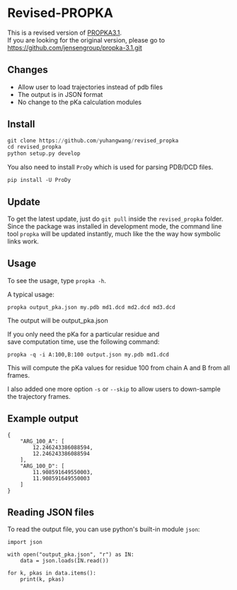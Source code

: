 # Revised-PROPKA
This is a revised version of [PROPKA3.1](https://github.com/jensengroup/propka-3.1.git).  
If you are looking for the original version, please go to 
https://github.com/jensengroup/propka-3.1.git


## Changes
* Allow user to load trajectories instead of pdb files
* The output is in JSON format
* No change to the pKa calculation modules

## Install
```python
git clone https://github.com/yuhangwang/revised_propka
cd revised_propka
python setup.py develop
```

You also need to install `ProDy` which is used for parsing PDB/DCD files.
```
pip install -U ProDy
```

## Update
To get the latest update, just do `git pull` inside the `revised_propka` folder.  
Since the package was installed in development mode, the command line tool `propka`
will be updated instantly, much like the the way how symbolic links work.

## Usage
To see the usage, type `propka -h`.  

A typical usage:
```
propka output_pka.json my.pdb md1.dcd md2.dcd md3.dcd
```
The output will be output_pka.json

If you only need the pKa for a particular residue and  
save computation time, use the following command:
```
propka -q -i A:100,B:100 output.json my.pdb md1.dcd
```
This will compute the pKa values for residue 100 from chain A and B
from all frames.

I also added one more option `-s` or `--skip` to allow users to down-sample 
the trajectory frames.

## Example output
```
{
    "ARG_100_A": [
        12.246243386088594,
        12.246243386088594
    ],
    "ARG_100_D": [
        11.908591649550003,
        11.908591649550003
    ]
}
```

## Reading JSON files
To read the output file, you can use python's built-in module `json`:
```
import json

with open("output_pka.json", "r") as IN:
    data = json.loads(IN.read())

for k, pkas in data.items():
    print(k, pkas)
```
